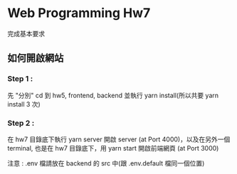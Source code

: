 # Web Programming Hw7

完成基本要求

## 如何開啟網站

### Step 1 :

先 "分別" cd 到 hw5, frontend, backend 並執行 yarn install(所以共要 yarn install 3 次)

### Step 2 :

在 hw7 ⽬錄底下執⾏ yarn server 開啟 server (at Port 4000)，以及在另外⼀個 terminal, 也是在 hw7 ⽬錄底下，⽤ yarn start 開啟前端網⾴ (at Port 3000)

注意 : .env 檔請放在 backend 的 src 中(跟 .env.default 檔同一個位置)
